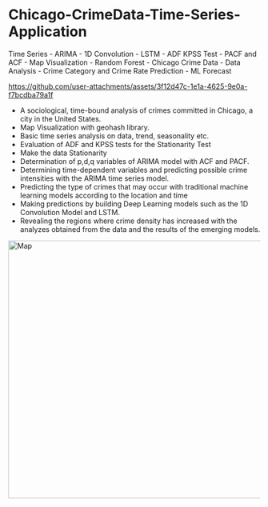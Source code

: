 # Chicago-CrimeData-Time-Series-Application
Time Series - ARIMA - 1D Convolution - LSTM - ADF KPSS Test - PACF and ACF - Map Visualization - Random Forest - Chicago Crime Data - Data Analysis -  Crime Category and Crime Rate Prediction - ML Forecast

https://github.com/user-attachments/assets/3f12d47c-1e1a-4625-9e0a-f7bcdba79a1f

* A sociological, time-bound analysis of crimes committed in Chicago, a city in the United States.
* Map Visualization with geohash library.
* Basic time series analysis on data, trend, seasonality etc.
* Evaluation of ADF and KPSS tests for the Stationarity Test
* Make the data Stationarity
* Determination of p,d,q variables of ARIMA model with ACF and PACF.
* Determining time-dependent variables and predicting possible crime intensities with the ARIMA time series model.
* Predicting the type of crimes that may occur with traditional machine learning models according to the location and time
* Making predictions by building Deep Learning models such as the 1D Convolution Model and LSTM.
* Revealing the regions where crime density has increased with the analyzes obtained from the data and the results of the emerging models.

<img width="968" height="516" alt="Map" src="https://github.com/user-attachments/assets/ecf01345-3b03-4c00-b8cb-50d539c0f9db" />


